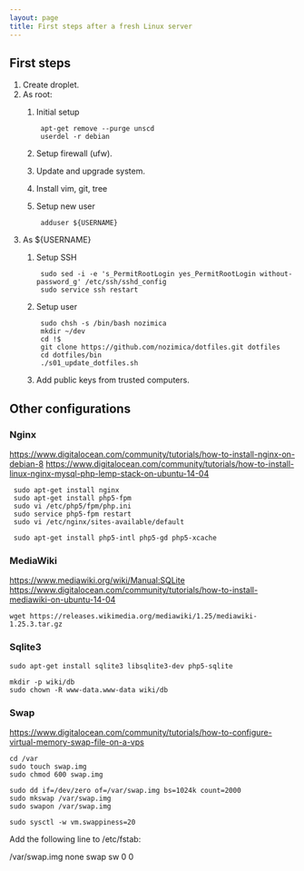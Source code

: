```yaml
---
layout: page
title: First steps after a fresh Linux server
---
```


First steps
-----------

1. Create droplet.
1. As root:
    1. Initial setup

            apt-get remove --purge unscd
            userdel -r debian

    1. Setup firewall (ufw).
    1. Update and upgrade system.
    1. Install vim, git, tree
    1. Setup new user

            adduser ${USERNAME}

1. As ${USERNAME}
    1. Setup SSH

            sudo sed -i -e 's_PermitRootLogin yes_PermitRootLogin without-password_g' /etc/ssh/sshd_config
            sudo service ssh restart

    1. Setup user

            sudo chsh -s /bin/bash nozimica
            mkdir ~/dev 
            cd !$
            git clone https://github.com/nozimica/dotfiles.git dotfiles
            cd dotfiles/bin
            ./s01_update_dotfiles.sh

    1. Add public keys from trusted computers.

Other configurations
--------------------

### Nginx

https://www.digitalocean.com/community/tutorials/how-to-install-nginx-on-debian-8
https://www.digitalocean.com/community/tutorials/how-to-install-linux-nginx-mysql-php-lemp-stack-on-ubuntu-14-04

     sudo apt-get install nginx
     sudo apt-get install php5-fpm
     sudo vi /etc/php5/fpm/php.ini
     sudo service php5-fpm restart
     sudo vi /etc/nginx/sites-available/default

     sudo apt-get install php5-intl php5-gd php5-xcache

### MediaWiki

https://www.mediawiki.org/wiki/Manual:SQLite
https://www.digitalocean.com/community/tutorials/how-to-install-mediawiki-on-ubuntu-14-04

    wget https://releases.wikimedia.org/mediawiki/1.25/mediawiki-1.25.3.tar.gz

### Sqlite3

    sudo apt-get install sqlite3 libsqlite3-dev php5-sqlite

    mkdir -p wiki/db
    sudo chown -R www-data.www-data wiki/db

### Swap

https://www.digitalocean.com/community/tutorials/how-to-configure-virtual-memory-swap-file-on-a-vps

    cd /var
    sudo touch swap.img
    sudo chmod 600 swap.img

    sudo dd if=/dev/zero of=/var/swap.img bs=1024k count=2000
    sudo mkswap /var/swap.img
    sudo swapon /var/swap.img

    sudo sysctl -w vm.swappiness=20

Add the following line to /etc/fstab:

/var/swap.img    none    swap    sw    0    0

